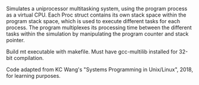 Simulates a uniprocessor multitasking system, using the program process as a
virtual CPU. Each Proc struct contains its own stack space within the program
stack space, which is used to execute different tasks for each process. The
program multiplexes its processing time between the different tasks within the
simulation by manipulating the program counter and stack pointer.

Build mt executable with makefile. Must have gcc-multilib installed for 32-bit
compilation.

Code adapted from KC Wang's "Systems Programming in Unix/Linux", 2018, for
learning purposes.
